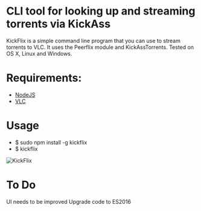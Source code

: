 # CLI tool for looking up and streaming torrents via KickAss

KickFlix is a simple command line program that you can use to stream torrents to VLC.
It uses the Peerflix module and KickAssTorrents.
Tested on OS X, Linux and Windows.

# Requirements:
  - [NodeJS](https://nodejs.org/)
  - [VLC](http://www.videolan.org/index.html)

# Usage
  - $ sudo npm install -g kickflix
  - $ kickflix

![KickFlix](/kflix.gif)

# To Do
UI needs to be improved
Upgrade code to ES2016

